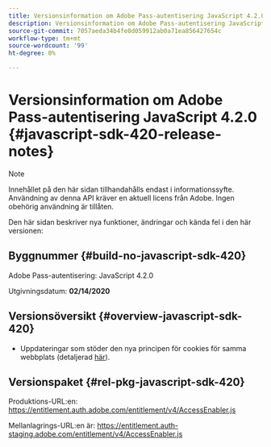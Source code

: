 ```yaml
---
title: Versionsinformation om Adobe Pass-autentisering JavaScript 4.2.0
description: Versionsinformation om Adobe Pass-autentisering JavaScript 4.2.0
source-git-commit: 7057aeda34b4fe0d059912ab0a71ea856427654c
workflow-type: tm+mt
source-wordcount: '99'
ht-degree: 0%

---
```


# Versionsinformation om Adobe Pass-autentisering JavaScript 4.2.0 {#javascript-sdk-420-release-notes}

>[!NOTE]
>
>Innehållet på den här sidan tillhandahålls endast i informationssyfte. Användning av denna API kräver en aktuell licens från Adobe. Ingen obehörig användning är tillåten.

Den här sidan beskriver nya funktioner, ändringar och kända fel i den här versionen:

## Byggnummer {#build-no-javascript-sdk-420}

Adobe Pass-autentisering: JavaScript 4.2.0

Utgivningsdatum: **02/14/2020**


## Versionsöversikt {#overview-javascript-sdk-420}

* Uppdateringar som stöder den nya principen för cookies för samma webbplats (detaljerad [här](https://datatracker.ietf.org/doc/html/draft-ietf-httpbis-cookie-same-site-00)).


## Versionspaket {#rel-pkg-javascript-sdk-420}

Produktions-URL:en: https://entitlement.auth.adobe.com/entitlement/v4/AccessEnabler.js

Mellanlagrings-URL:en är: https://entitlement.auth-staging.adobe.com/entitlement/v4/AccessEnabler.js
